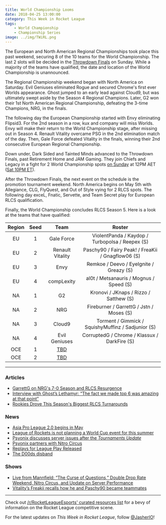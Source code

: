 ```yaml
---
title: World Championship Looms
date: 2018-04-25 13:00:00
category: This Week in Rocket League
tags:
    - World Championship
    - Championship Series
image: ../img/TWiRL.png
---
```


The European and North American Regional Championships took place this past weekend, securing 8 of the 10 teams for the World Championship. The last 2 slots will be decided in the [Throwdown Finals](http://liquipedia.net/rocketleague/Rocket_League_Championship_Series/Season_5/Oceania) on Sunday. While a majority of the teams have qualified, the date and location of the World Championship is unannounced.

The Regional Championship weekend began with North America on Saturday. Evil Geniuses eliminated Rogue and secured Chrome's first ever Worlds appearance. Ghost jumped to an early lead against Cloud9, but was ultimately swept aside by the Season 4 Regional Champions. Later, G2 won their 1st North American Regional Championship, defeating the 3-time Champions, NRG, in the finals.

The following day the European Championship started with Envy eliminating Flipsid3. For the 2nd season in a row, kux and company will miss Worlds. Envy will make their return to the World Championship stage, after missing out in Season 4. Renault Vitality overcame PSG in the 2nd elimination match of the day. Then, Gale Force defeated Vitality in the finals, winning their 2nd consecutive European Regional Championship.

Down under, Dark Sided and Tainted Minds advanced to the Throwdown Finals, past Retirement Home and JAM Gaming. They join Chiefs and Legacy in a fight for 2 World Championship spots [on Sunday](https://throwdownesports.com/rlchampionship/) at 12PM AET ([Sat 10PM ET](https://www.timeanddate.com/worldclock/converter.html?iso=20180426T020000&p1=179&p2=240)).

After the Throwdown Finals, the next event on the schedule is the promotion tournament weekend. North America begins on May 5th with Allegiance, CLG, FlyQuest, and Out of Style vying for 2 RLCS spots. The following day exceL, Fnatic, Servette, and Team Secret play for European RLCS qualification.

Finally, the World Championship concludes RLCS Season 5. Here is a look at the teams that have qualified:

| Region | Seed |                                             Team                                             |                       Roster                       |
| :----: | :--: | :------------------------------------------------------------------------------------------: | :------------------------------------------------: |
|   EU   |  1   |                                          Gale Force                                          |  ViolentPanda / Kaydop / Turbopolsa / Reepex (S)   |
|   EU   |  2   |                                       Renault Vitality                                       | Paschy90 / Fairy Peak! / FreaKii / Gnagflow06 (S)  |
|   EU   |  3   |                                             Envy                                             |      Remkoe / Deevo / EyeIgnite / Greazy (S)       |
|   EU   |  4   |                                          compLexity                                          |      al0t / Metsanauris / Mognus / Speed (S)       |
|   NA   |  1   |                                              G2                                              |       Kronovi / JKnaps / Rizzo / Satthew (S)       |
|   NA   |  2   |                                             NRG                                              |      Fireburner / GarrettG / Jstn / Moses (S)      |
|   NA   |  3   |                                            Cloud9                                            | Torment / Gimmick / SquishyMuffinz / Sadjunior (S) |
|   NA   |  4   |                                        Evil Geniuses                                         |    CorruptedG / Chrome / Klassux / DarkFire (S)    |
|  OCE   |  1   | [TBD](http://liquipedia.net/rocketleague/Rocket_League_Championship_Series/Season_5/Oceania) |                                                    |
|  OCE   |  2   | [TBD](http://liquipedia.net/rocketleague/Rocket_League_Championship_Series/Season_5/Oceania) |                                                    |

---

### Articles

- [GarrettG on NRG's 7-0 Season and RLCS Resurgence](https://www.redbull.com/us-en/nrg-garrettg-rlcs-season-5-interview)
- [Interview with Ghost’s Lethamyr: “The fact we made top 6 was amazing at that point”](http://rocketeers.gg/interview-ghost-gaming-lethamyr-rlcs-s5/)
- [Rookies Drove This Season's Biggest RLCS Turnarounds](https://www.redbull.com/us-en/rlcs-season-5-rookie-standouts)

### News

- [Asia Pro League 2.0 begins in May](http://1neesports.com/articles/news/rocket-league/16/asia-pro-league-2.0)
- [League of Rockets is not planning a World Cup event for this summer](https://twitter.com/LeagueOfRockets/status/988478378096451586)
- [Psyonix discusses server issues after the _Tournaments Update_](https://www.rocketleague.com/news/rocket-league-server-performance-update/)
- [Psyonix partners with Nitro Circus](https://www.rocketleague.com/news/rocket-league-nitro-circus/)
- [Replays for League Play Released](https://www.reddit.com/r/RocketLeagueEsports/comments/8ef94p/all_replays_for_league_play_rlcs_eunaoce_rival/)
- [The D00ds disband](https://octane.gg/news/the-d00ds-disband/)

### Shows

- [Live from Mannfield: “The Curse of Questions,” Double Drop Rate Weekend, Nitro Circus, and Update on Server Performance](http://www.lfmannfield.com/episodes/2018/4/24/ep-108-the-curse-of-questions-double-drop-rate-weekend-nitro-circus-and-update-on-server-performance)
- [Vitality’s Freakii recalls how he and Paschy90 became teammates](http://rocketeers.gg/interview-gfinity-elite-series-vitality-freakii-paschy/)

---

Check out [/r/RocketLeagueEsports' curated resources list](https://www.reddit.com/r/RocketLeagueEsports/wiki/links) for a bevy of information on the Rocket League competitive scene.

For the latest updates on _This Week in Rocket League_, follow [@JasherIO](https://twitter.com/JasherIO)!
